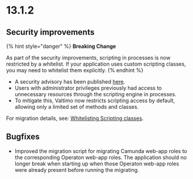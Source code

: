 # 13.1.2

## Security improvements

{% hint style="danger" %}
**Breaking Change**

As part of the security improvements, scripting in processes is now restricted by a whitelist. If your application uses custom scripting classes, you may need to whitelist them explicitly.
{% endhint %}

* A security advisory has been published [here](https://github.com/valtimo-platform/valtimo-backend-libraries/security/advisories/GHSA-w48j-pp7j-fj55).
* Users with administrator privileges previously had access to unnecessary resources through the scripting engine in processes.
* To mitigate this, Valtimo now restricts scripting access by default, allowing only a limited set of methods and classes.

For migration details, see: [Whitelisting Scripting classes](../../features/process/process/whitelist-scripting-classes.md).

## Bugfixes

* Improved the migration script for migrating Camunda web-app roles to the corresponding Operaton web-app roles. The application should no longer break when starting up when those Operaton web-app roles were already present before running the migrating.
